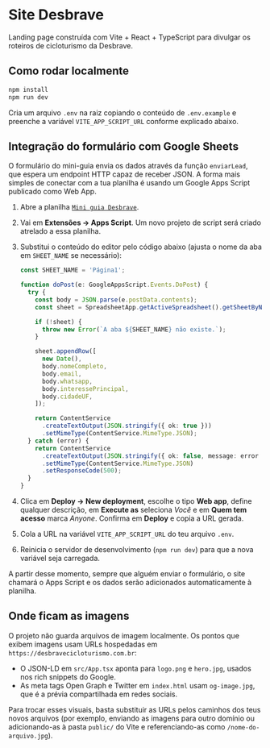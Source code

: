 # Site Desbrave

Landing page construída com Vite + React + TypeScript para divulgar os roteiros de cicloturismo da Desbrave.

## Como rodar localmente

```bash
npm install
npm run dev
```

Cria um arquivo `.env` na raiz copiando o conteúdo de `.env.example` e preenche a variável `VITE_APP_SCRIPT_URL` conforme explicado abaixo.

## Integração do formulário com Google Sheets

O formulário do mini-guia envia os dados através da função `enviarLead`, que espera um endpoint HTTP capaz de receber JSON. A forma mais simples de conectar com a tua planilha é usando um Google Apps Script publicado como Web App.

1. Abre a planilha [`Mini guia Desbrave`](https://docs.google.com/spreadsheets/d/1HjF6eQFk1ZlidNZvPXxYrLsp0nrOAkhkcr4paWzVkOY/edit).
2. Vai em **Extensões → Apps Script**. Um novo projeto de script será criado atrelado a essa planilha.
3. Substitui o conteúdo do editor pelo código abaixo (ajusta o nome da aba em `SHEET_NAME` se necessário):

   ```ts
   const SHEET_NAME = 'Página1';

   function doPost(e: GoogleAppsScript.Events.DoPost) {
     try {
       const body = JSON.parse(e.postData.contents);
       const sheet = SpreadsheetApp.getActiveSpreadsheet().getSheetByName(SHEET_NAME);

       if (!sheet) {
         throw new Error(`A aba ${SHEET_NAME} não existe.`);
       }

       sheet.appendRow([
         new Date(),
         body.nomeCompleto,
         body.email,
         body.whatsapp,
         body.interessePrincipal,
         body.cidadeUF,
       ]);

       return ContentService
         .createTextOutput(JSON.stringify({ ok: true }))
         .setMimeType(ContentService.MimeType.JSON);
     } catch (error) {
       return ContentService
         .createTextOutput(JSON.stringify({ ok: false, message: error instanceof Error ? error.message : 'Erro desconhecido' }))
         .setMimeType(ContentService.MimeType.JSON)
         .setResponseCode(500);
     }
   }
   ```

4. Clica em **Deploy → New deployment**, escolhe o tipo **Web app**, define qualquer descrição, em **Execute as** seleciona *Você* e em **Quem tem acesso** marca *Anyone*. Confirma em **Deploy** e copia a URL gerada.
5. Cola a URL na variável `VITE_APP_SCRIPT_URL` do teu arquivo `.env`.
6. Reinicia o servidor de desenvolvimento (`npm run dev`) para que a nova variável seja carregada.

A partir desse momento, sempre que alguém enviar o formulário, o site chamará o Apps Script e os dados serão adicionados automaticamente à planilha.

## Onde ficam as imagens

O projeto não guarda arquivos de imagem localmente. Os pontos que exibem imagens usam URLs hospedadas em `https://desbravecicloturismo.com.br`:

- O JSON-LD em `src/App.tsx` aponta para `logo.png` e `hero.jpg`, usados nos rich snippets do Google.
- As meta tags Open Graph e Twitter em `index.html` usam `og-image.jpg`, que é a prévia compartilhada em redes sociais.

Para trocar esses visuais, basta substituir as URLs pelos caminhos dos teus novos arquivos (por exemplo, enviando as imagens para outro domínio ou adicionando-as à pasta `public/` do Vite e referenciando-as como `/nome-do-arquivo.jpg`).
